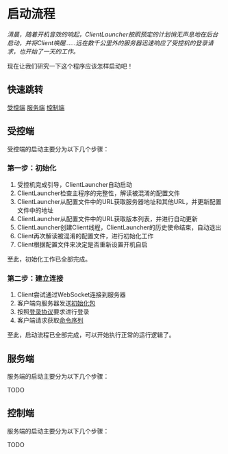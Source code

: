 # 启动流程

*清晨，随着开机音效的响起，ClientLauncher按照预定的计划悄无声息地在后台启动，并将Client唤醒……远在数千公里外的服务器迅速响应了受控机的登录请求，也开始了一天的工作。*

现在让我们研究一下这个程序应该怎样启动吧！

## 快速跳转

[受控端](#受控端)
[服务端](#服务端)
[控制端](#控制端)

## 受控端

受控端的启动主要分为以下几个步骤：

### 第一步：初始化

1. 受控机完成引导，ClientLauncher自动启动
2. ClientLauncher检查主程序的完整性，解读被混淆的配置文件
3. ClientLauncher从配置文件中的URL获取服务器地址和其他URL，并更新配置文件中的地址
4. ClientLauncher从配置文件中的URL获取版本列表，并进行自动更新
5. ClientLauncher创建Client线程，ClientLauncher的历史使命结束，自动退出
6. Client再次解读被混淆的配置文件，进行初始化工作
7. Client根据配置文件来决定是否重新设置开机自启

至此，初始化工作已全部完成。

### 第二步：建立连接

1. Client尝试通过WebSocket连接到服务器
2. 客户端向服务器发送[初始化包](通讯协议和格式约定.md)
3. 按照[登录协议](通讯协议和格式约定.md)要求进行登录
4. 客户端请求获取[命令序列](通讯协议和格式约定.md)

至此，启动流程已全部完成，可以开始执行正常的运行逻辑了。

## 服务端

服务端的启动主要分为以下几个步骤：

TODO

## 控制端

服务端的启动主要分为以下几个步骤：

TODO
